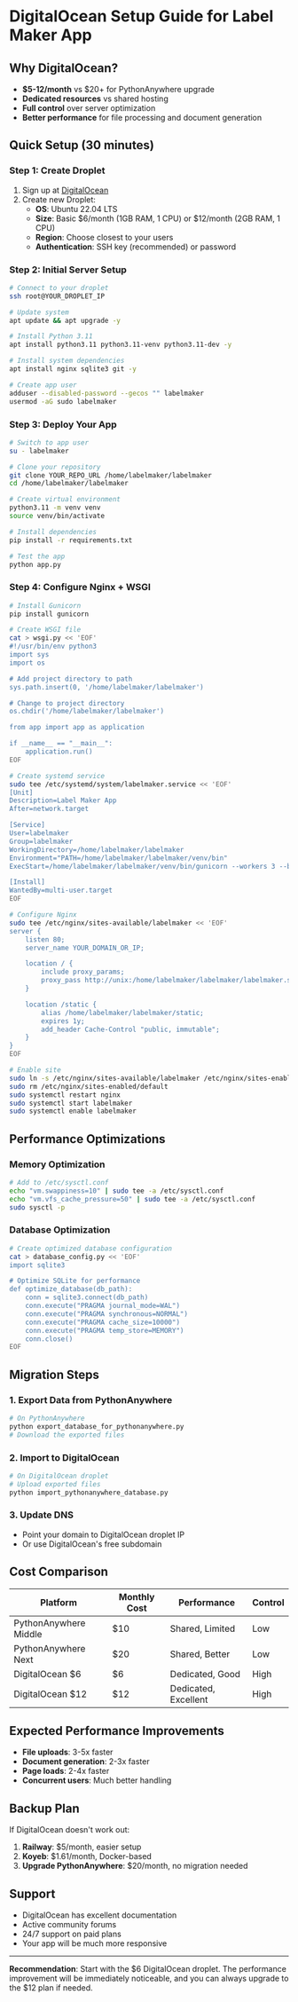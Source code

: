 # DigitalOcean Setup Guide for Label Maker App

## Why DigitalOcean?

- **$5-12/month** vs $20+ for PythonAnywhere upgrade
- **Dedicated resources** vs shared hosting
- **Full control** over server optimization
- **Better performance** for file processing and document generation

## Quick Setup (30 minutes)

### Step 1: Create Droplet
1. Sign up at [DigitalOcean](https://digitalocean.com)
2. Create new Droplet:
   - **OS**: Ubuntu 22.04 LTS
   - **Size**: Basic $6/month (1GB RAM, 1 CPU) or $12/month (2GB RAM, 1 CPU)
   - **Region**: Choose closest to your users
   - **Authentication**: SSH key (recommended) or password

### Step 2: Initial Server Setup
```bash
# Connect to your droplet
ssh root@YOUR_DROPLET_IP

# Update system
apt update && apt upgrade -y

# Install Python 3.11
apt install python3.11 python3.11-venv python3.11-dev -y

# Install system dependencies
apt install nginx sqlite3 git -y

# Create app user
adduser --disabled-password --gecos "" labelmaker
usermod -aG sudo labelmaker
```

### Step 3: Deploy Your App
```bash
# Switch to app user
su - labelmaker

# Clone your repository
git clone YOUR_REPO_URL /home/labelmaker/labelmaker
cd /home/labelmaker/labelmaker

# Create virtual environment
python3.11 -m venv venv
source venv/bin/activate

# Install dependencies
pip install -r requirements.txt

# Test the app
python app.py
```

### Step 4: Configure Nginx + WSGI
```bash
# Install Gunicorn
pip install gunicorn

# Create WSGI file
cat > wsgi.py << 'EOF'
#!/usr/bin/env python3
import sys
import os

# Add project directory to path
sys.path.insert(0, '/home/labelmaker/labelmaker')

# Change to project directory
os.chdir('/home/labelmaker/labelmaker')

from app import app as application

if __name__ == "__main__":
    application.run()
EOF

# Create systemd service
sudo tee /etc/systemd/system/labelmaker.service << 'EOF'
[Unit]
Description=Label Maker App
After=network.target

[Service]
User=labelmaker
Group=labelmaker
WorkingDirectory=/home/labelmaker/labelmaker
Environment="PATH=/home/labelmaker/labelmaker/venv/bin"
ExecStart=/home/labelmaker/labelmaker/venv/bin/gunicorn --workers 3 --bind unix:/home/labelmaker/labelmaker/labelmaker.sock -m 007 wsgi:application

[Install]
WantedBy=multi-user.target
EOF

# Configure Nginx
sudo tee /etc/nginx/sites-available/labelmaker << 'EOF'
server {
    listen 80;
    server_name YOUR_DOMAIN_OR_IP;

    location / {
        include proxy_params;
        proxy_pass http://unix:/home/labelmaker/labelmaker/labelmaker.sock;
    }

    location /static {
        alias /home/labelmaker/labelmaker/static;
        expires 1y;
        add_header Cache-Control "public, immutable";
    }
}
EOF

# Enable site
sudo ln -s /etc/nginx/sites-available/labelmaker /etc/nginx/sites-enabled/
sudo rm /etc/nginx/sites-enabled/default
sudo systemctl restart nginx
sudo systemctl start labelmaker
sudo systemctl enable labelmaker
```

## Performance Optimizations

### Memory Optimization
```bash
# Add to /etc/sysctl.conf
echo "vm.swappiness=10" | sudo tee -a /etc/sysctl.conf
echo "vm.vfs_cache_pressure=50" | sudo tee -a /etc/sysctl.conf
sudo sysctl -p
```

### Database Optimization
```bash
# Create optimized database configuration
cat > database_config.py << 'EOF'
import sqlite3

# Optimize SQLite for performance
def optimize_database(db_path):
    conn = sqlite3.connect(db_path)
    conn.execute("PRAGMA journal_mode=WAL")
    conn.execute("PRAGMA synchronous=NORMAL")
    conn.execute("PRAGMA cache_size=10000")
    conn.execute("PRAGMA temp_store=MEMORY")
    conn.close()
EOF
```

## Migration Steps

### 1. Export Data from PythonAnywhere
```bash
# On PythonAnywhere
python export_database_for_pythonanywhere.py
# Download the exported files
```

### 2. Import to DigitalOcean
```bash
# On DigitalOcean droplet
# Upload exported files
python import_pythonanywhere_database.py
```

### 3. Update DNS
- Point your domain to DigitalOcean droplet IP
- Or use DigitalOcean's free subdomain

## Cost Comparison

| Platform | Monthly Cost | Performance | Control |
|----------|-------------|-------------|---------|
| PythonAnywhere Middle | $10 | Shared, Limited | Low |
| PythonAnywhere Next | $20 | Shared, Better | Low |
| DigitalOcean $6 | $6 | Dedicated, Good | High |
| DigitalOcean $12 | $12 | Dedicated, Excellent | High |

## Expected Performance Improvements

- **File uploads**: 3-5x faster
- **Document generation**: 2-3x faster  
- **Page loads**: 2-4x faster
- **Concurrent users**: Much better handling

## Backup Plan

If DigitalOcean doesn't work out:
1. **Railway**: $5/month, easier setup
2. **Koyeb**: $1.61/month, Docker-based
3. **Upgrade PythonAnywhere**: $20/month, no migration needed

## Support

- DigitalOcean has excellent documentation
- Active community forums
- 24/7 support on paid plans
- Your app will be much more responsive

---

**Recommendation**: Start with the $6 DigitalOcean droplet. The performance improvement will be immediately noticeable, and you can always upgrade to the $12 plan if needed.

